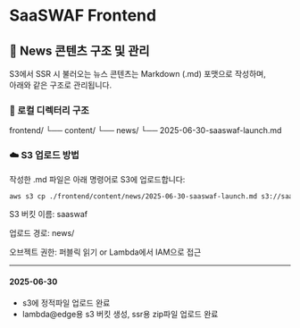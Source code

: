 # SaaSWAF Frontend

## 📂 News 콘텐츠 구조 및 관리

S3에서 SSR 시 불러오는 뉴스 콘텐츠는 Markdown (.md) 포맷으로 작성하며,  
아래와 같은 구조로 관리됩니다.

### 🔧 로컬 디렉터리 구조
frontend/
└── content/
    └── news/
        └── 2025-06-30-saaswaf-launch.md


### ☁️ S3 업로드 방법
작성한 .md 파일은 아래 명령어로 S3에 업로드합니다:

```bash
aws s3 cp ./frontend/content/news/2025-06-30-saaswaf-launch.md s3://saaswaf/news/2025-06-30-saaswaf-launch.md
```
S3 버킷 이름: saaswaf

업로드 경로: news/

오브젝트 권한: 퍼블릭 읽기 or Lambda에서 IAM으로 접근


---

#### 2025-06-30
- s3에 정적파일 업로드 완료
- lambda@edge용 s3 버킷 생성, ssr용 zip파일 업로드 완료